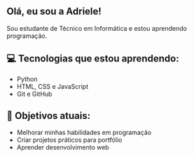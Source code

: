 ## Olá, eu sou a Adriele!
Sou estudante de Técnico em Informática e estou aprendendo programação.

## 💻 Tecnologias que estou aprendendo:
- Python  
- HTML, CSS e JavaScript  
- Git e GitHub  

## 🎯 Objetivos atuais:
- Melhorar minhas habilidades em programação  
- Criar projetos práticos para portfólio  
- Aprender desenvolvimento web  
